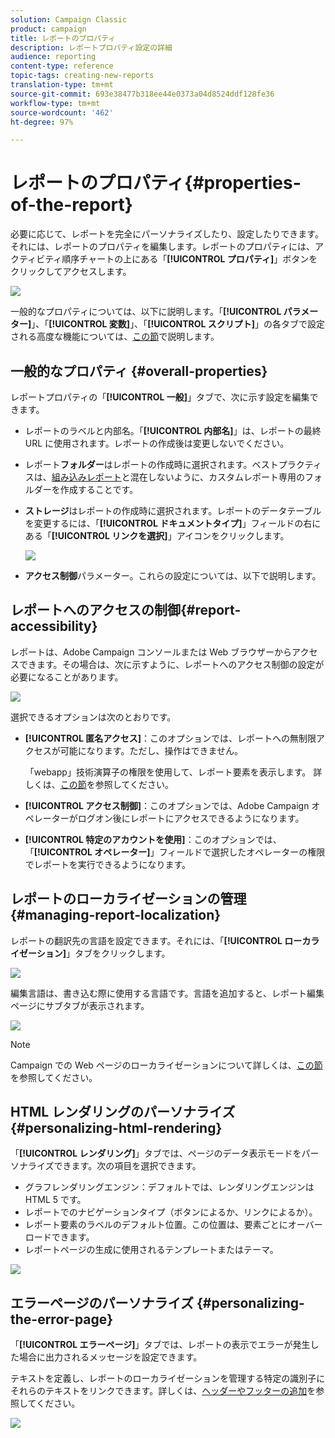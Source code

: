 ```yaml
---
solution: Campaign Classic
product: campaign
title: レポートのプロパティ
description: レポートプロパティ設定の詳細
audience: reporting
content-type: reference
topic-tags: creating-new-reports
translation-type: tm+mt
source-git-commit: 693e38477b318ee44e0373a04d8524ddf128fe36
workflow-type: tm+mt
source-wordcount: '462'
ht-degree: 97%

---
```



# レポートのプロパティ{#properties-of-the-report}

必要に応じて、レポートを完全にパーソナライズしたり、設定したりできます。それには、レポートのプロパティを編集します。レポートのプロパティには、アクティビティ順序チャートの上にある「**[!UICONTROL プロパティ]**」ボタンをクリックしてアクセスします。

![](assets/s_ncs_advuser_report_properties_01.png)

一般的なプロパティについては、以下に説明します。「**[!UICONTROL パラメーター]**」、「**[!UICONTROL 変数]**」、「**[!UICONTROL スクリプト]**」の各タブで設定される高度な機能については、[この節](../../reporting/using/advanced-functionalities.md)で説明します。

## 一般的なプロパティ {#overall-properties}

レポートプロパティの「**[!UICONTROL 一般]**」タブで、次に示す設定を編集できます。

* レポートのラベルと内部名。「**[!UICONTROL 内部名]**」は、レポートの最終 URL に使用されます。レポートの作成後は変更しないでください。

* レポート&#x200B;**フォルダー**&#x200B;はレポートの作成時に選択されます。ベストプラクティスは、[組み込みレポート](../../reporting/using/about-campaign-built-in-reports.md)と混在しないように、カスタムレポート専用のフォルダーを作成することです。

* **ストレージ**&#x200B;はレポートの作成時に選択されます。レポートのデータテーブルを変更するには、「**[!UICONTROL ドキュメントタイプ]**」フィールドの右にある「**[!UICONTROL リンクを選択]**」アイコンをクリックします。

   ![](assets/s_ncs_advuser_report_properties_02.png)

* **アクセス制御**&#x200B;パラメーター。これらの設定については、以下で説明します。

## レポートへのアクセスの制御{#report-accessibility}

レポートは、Adobe Campaign コンソールまたは Web ブラウザーからアクセスできます。その場合は、次に示すように、レポートへのアクセス制御の設定が必要になることがあります。

![](assets/s_ncs_advuser_report_properties_02b.png)

選択できるオプションは次のとおりです。

* **[!UICONTROL 匿名アクセス]**：このオプションでは、レポートへの無制限アクセスが可能になります。ただし、操作はできません。

   「webapp」技術演算子の権限を使用して、レポート要素を表示します。 詳しくは、[この節](../../platform/using/access-management-operators.md)を参照してください。

* **[!UICONTROL アクセス制御]**：このオプションでは、Adobe Campaign オペレーターがログオン後にレポートにアクセスできるようになります。
* **[!UICONTROL 特定のアカウントを使用]**：このオプションでは、「**[!UICONTROL オペレーター]**」フィールドで選択したオペレーターの権限でレポートを実行できるようになります。

## レポートのローカライゼーションの管理 {#managing-report-localization}

レポートの翻訳先の言語を設定できます。それには、「**[!UICONTROL ローカライゼーション]**」タブをクリックします。

![](assets/s_ncs_advuser_report_properties_06.png)

編集言語は、書き込む際に使用する言語です。言語を追加すると、レポート編集ページにサブタブが表示されます。

![](assets/s_ncs_advuser_report_properties_05a.png)

>[!NOTE]
>
>Campaign での Web ページのローカライゼーションについて詳しくは、[この節](../../web/using/translating-a-web-form.md)を参照してください。

## HTML レンダリングのパーソナライズ {#personalizing-html-rendering}

「**[!UICONTROL レンダリング]**」タブでは、ページのデータ表示モードをパーソナライズできます。次の項目を選択できます。

* グラフレンダリングエンジン：デフォルトでは、レンダリングエンジンは HTML 5 です。
* レポートでのナビゲーションタイプ（ボタンによるか、リンクによるか）。
* レポート要素のラベルのデフォルト位置。この位置は、要素ごとにオーバーロードできます。
* レポートページの生成に使用されるテンプレートまたはテーマ。

![](assets/s_ncs_advuser_report_properties_08.png)

## エラーページのパーソナライズ {#personalizing-the-error-page}

「**[!UICONTROL エラーページ]**」タブでは、レポートの表示でエラーが発生した場合に出力されるメッセージを設定できます。

テキストを定義し、レポートのローカライゼーションを管理する特定の識別子にそれらのテキストをリンクできます。詳しくは、[ヘッダーやフッターの追加](../../reporting/using/element-layout.md#adding-a-header-and-a-footer)を参照してください。

![](assets/s_ncs_advuser_report_properties_11.png)
